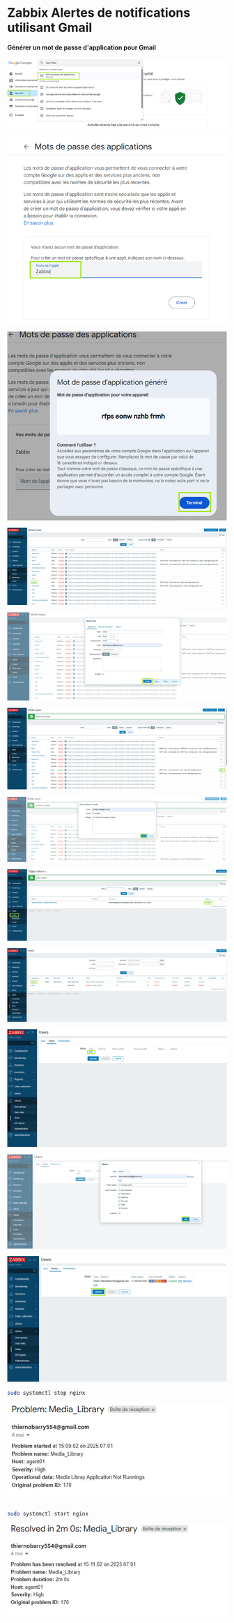 # Zabbix Alertes de notifications utilisant Gmail

#### Générer un mot de passe d'application pour Gmail

![gmail](/assets/Zabbix_alert_00.png)

![gmail](/assets/Zabbix_alert_01.png)

![gmail](/assets/Zabbix_alert_02.png)

![gmail](/assets/Zabbix_alert_03.png)

![gmail](/assets/Zabbix_alert_04.png)

![gmail](/assets/Zabbix_alert_05.png)

![gmail](/assets/Zabbix_alert_06.png)

![gmail](/assets/Zabbix_alert_07.png)

![gmail](/assets/Zabbix_alert_08.png)

![gmail](/assets/Zabbix_alert_09.png)

![gmail](/assets/Zabbix_alert_10.png)

![gmail](/assets/Zabbix_alert_11.png)

```sh
sudo systemctl stop nginx
```

![gmail](/assets/Zabbix_alert_12.png)

```sh
sudo systemctl start nginx
```

![gmail](/assets/Zabbix_alert_13.png)
